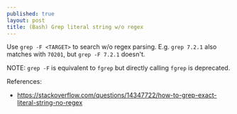 ```yaml
---
published: true
layout: post
title: (Bash) Grep literal string w/o regex
---
```


Use `grep -F <TARGET>` to search w/o regex parsing.
E.g. `grep 7.2.1` also matches with `70201`, but `grep -F 7.2.1` doesn't.

NOTE: `grep -F` is equivalent to `fgrep` but directly calling `fgrep` is deprecated.


References:
- <https://stackoverflow.com/questions/14347722/how-to-grep-exact-literal-string-no-regex>

